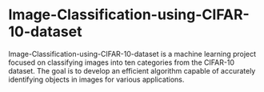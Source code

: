 # Image-Classification-using-CIFAR-10-dataset
 Image-Classification-using-CIFAR-10-dataset is a machine learning project focused on classifying images into ten categories from the CIFAR-10 dataset. The goal is to develop an efficient algorithm capable of accurately identifying objects in images for various applications.
